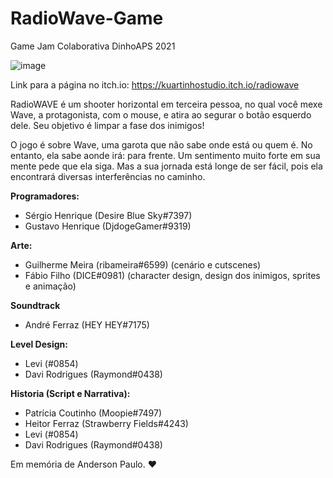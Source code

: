 # RadioWave-Game
Game Jam Colaborativa DinhoAPS 2021

![image](https://user-images.githubusercontent.com/69666481/144176986-e570a7d3-ad1a-4711-bc09-ee546ce258b8.png)

Link para a página no itch.io: https://kuartinhostudio.itch.io/radiowave

RadioWAVE é um shooter horizontal em terceira pessoa, no qual você mexe Wave, a protagonista, com o mouse, e atira ao segurar o botão esquerdo dele. Seu objetivo é limpar a fase dos inimigos! 

O jogo é sobre Wave, uma garota que não sabe onde está ou quem é. No entanto, ela sabe aonde irá: para frente. Um sentimento muito forte em sua mente pede que ela siga. Mas a sua jornada está longe de ser fácil, pois ela encontrará diversas interferências no caminho.

**Programadores:**

* Sérgio Henrique (Desire Blue Sky#7397)
* Gustavo Henrique (DjdogeGamer#9319)

**Arte:**

* Guilherme Meira (ribameira#6599) (cenário e cutscenes)
* Fábio Filho (DICE#0981) (character design, design dos inimigos, sprites e animação)

**Soundtrack**

* André Ferraz (HEY HEY#7175)

**Level Design:**

* Levi (#0854)
* Davi Rodrigues (Raymond#0438)

**Historia (Script e Narrativa):**

* Patrícia Coutinho (Moopie#7497)
* Heitor Ferraz (Strawberry Fields#4243)
* Levi (#0854)
* Davi Rodrigues (Raymond#0438)

Em memória de Anderson Paulo. ❤
